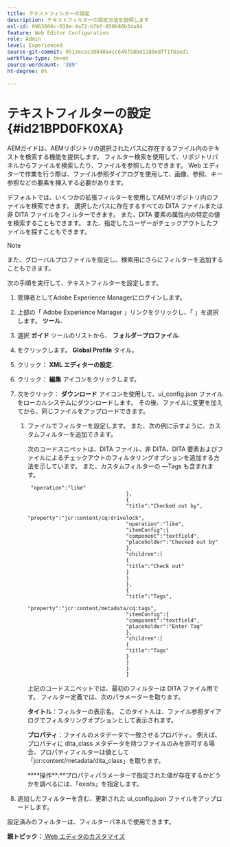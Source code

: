 ```yaml
---
title: テキストフィルターの設定
description: テキストフィルターの設定方法を説明します
exl-id: 0963606c-010e-4a72-b7bf-850b86b34a84
feature: Web Editor Configuration
role: Admin
level: Experienced
source-git-commit: 0513ecac38840a4cc649758bd1180edff1f8aed1
workflow-type: tm+mt
source-wordcount: '389'
ht-degree: 0%

---
```


# テキストフィルターの設定 {#id21BPD0FK0XA}

AEMガイドは、AEMリポジトリの選択されたパスに存在するファイル内のテキストを検索する機能を提供します。 フィルター検索を使用して、リポジトリパネルからファイルを検索したり、ファイルを参照したりできます。 Web エディターで作業を行う際は、ファイル参照ダイアログを使用して、画像、参照、キー参照などの要素を挿入する必要があります。

デフォルトでは、いくつかの拡張フィルターを使用してAEMリポジトリ内のファイルを検索できます。 選択したパスに存在するすべての DITA ファイルまたは非 DITA ファイルをフィルターできます。 また、DITA 要素の属性内の特定の値を検索することもできます。 また、指定したユーザーがチェックアウトしたファイルを探すこともできます。

>[!NOTE]
>
> また、グローバルプロファイルを設定し、検索用にさらにフィルターを追加することもできます。

次の手順を実行して、テキストフィルターを設定します。

1. 管理者としてAdobe Experience Managerにログインします。
1. 上部の「 Adobe Experience Manager 」リンクをクリックし、「 」を選択します。 **ツール**.
1. 選択 **ガイド** ツールのリストから、 **フォルダープロファイル**.
1. をクリックします。 **Global Profile** タイル。
1. クリック： **XML エディターの設定**.
1. クリック： **編集** アイコンをクリックします。
1. 次をクリック： **ダウンロード** アイコンを使用して、ui\_config.json ファイルをローカルシステムにダウンロードします。 その後、ファイルに変更を加えてから、同じファイルをアップロードできます。
   1. ファイルでフィルターを設定します。 また、次の例に示すように、カスタムフィルターを追加できます。

      次のコードスニペットは、DITA ファイル、非 DITA、DITA 要素およびファイルによるチェックアウトのフィルタリングオプションを追加する方法を示しています。 また、カスタムフィルターの —Tags も含まれます。

      ```
       "operation":"like"
                                      },
                                      {
                                      "title":"Checked out by",
                                      "property":"jcr:content/cq:drivelock",
                                      "operation":"like",
                                      "itemConfig":{
                                      "component":"textfield",
                                      "placeholder":"Checked out by"
                                      },
                                      "children":[
                                      {
                                      "title":"Check out"
                                      }
                                      ]
                                      },
                                      {
                                      "title":"Tags",
                                      "property":"jcr:content/metadata/cq:tags",
                                      "itemConfig":{
                                      "component":"textfield",
                                      "placeholder":"Enter Tag"
                                      },
                                      "children":[
                                      {
                                      "title":"Tags"
                                      }
                                      ]
                                      }
                                      ]
      ```

      上記のコードスニペットでは、最初のフィルターは DITA ファイル用です。 フィルター定義では、次のパラメーターを取ります。

      ****タイトル****：フィルターの表示名。 このタイトルは、ファイル参照ダイアログでフィルタリングオプションとして表示されます。

      ****プロパティ****：ファイルのメタデータで一致させるプロパティ。 例えば、プロパティに dita\_class メタデータを持つファイルのみを許可する場合、プロパティフィルターは値として「jcr:content/metadata/dita\_class」を取ります。

      ****操作&#x200B;**:**プロパティパラメーターで指定された値が存在するかどうかを調べるには、「exists」を指定します。

1. 追加したフィルターを含む、更新された ui\_config.json ファイルをアップロードします。

設定済みのフィルターは、フィルターパネルで使用できます。

**親トピック：**[ Web エディタのカスタマイズ](conf-web-editor.md)
